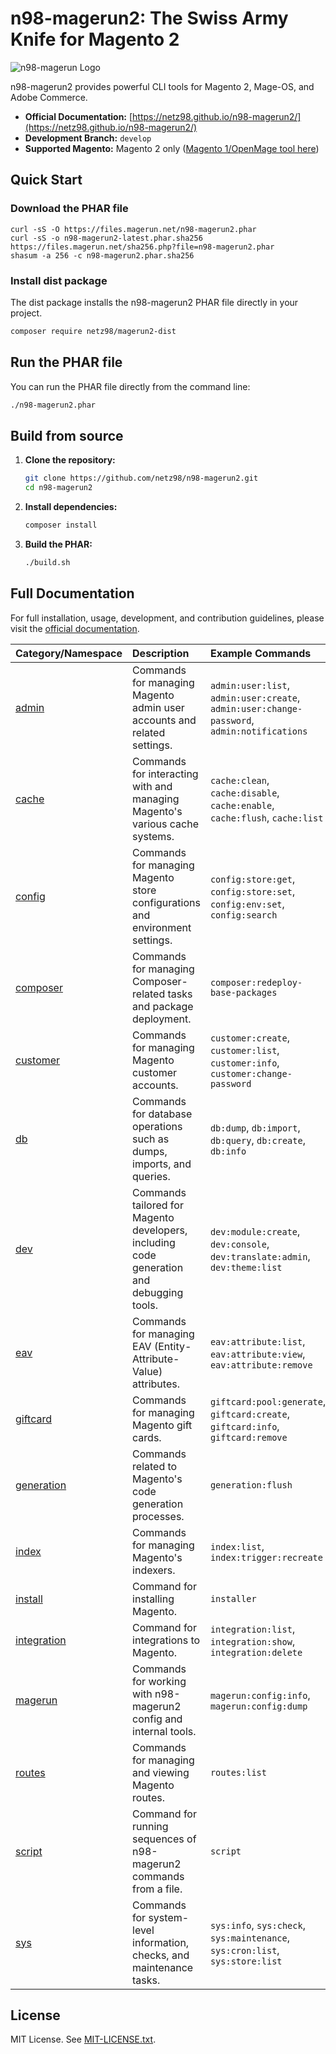 # n98-magerun2: The Swiss Army Knife for Magento 2

![n98-magerun Logo](.github/doc/magerun-logo.png)

n98-magerun2 provides powerful CLI tools for Magento 2, Mage-OS, and Adobe Commerce.

- **Official Documentation:** [https://netz98.github.io/n98-magerun2/](https://netz98.github.io/n98-magerun2/)
- **Development Branch:** `develop`
- **Supported Magento:** Magento 2 only ([Magento 1/OpenMage tool here](https://github.com/netz98/n98-magerun))

## Quick Start

### Download the PHAR file

```
curl -sS -O https://files.magerun.net/n98-magerun2.phar
curl -sS -o n98-magerun2-latest.phar.sha256 https://files.magerun.net/sha256.php?file=n98-magerun2.phar
shasum -a 256 -c n98-magerun2.phar.sha256
```

### Install dist package

The dist package installs the n98-magerun2 PHAR file directly in your project.

```sh
composer require netz98/magerun2-dist
```
## Run the PHAR file

You can run the PHAR file directly from the command line:

```bash
./n98-magerun2.phar
```

## Build from source

1. **Clone the repository:**
   ```bash
   git clone https://github.com/netz98/n98-magerun2.git
   cd n98-magerun2
   ```
2. **Install dependencies:**
   ```bash
   composer install
   ```
3. **Build the PHAR:**
   ```bash
   ./build.sh
   ```

## Full Documentation

For full installation, usage, development, and contribution guidelines, please visit the [official documentation](https://netz98.github.io/n98-magerun2/).


| Category/Namespace                                                           | Description                                                                 | Example Commands                                                                            |
|:-----------------------------------------------------------------------------| :-------------------------------------------------------------------------- |:--------------------------------------------------------------------------------------------|
| [admin](https://netz98.github.io/n98-magerun2/command-docs/admin/)           | Commands for managing Magento admin user accounts and related settings.     | `admin:user:list`, `admin:user:create`, `admin:user:change-password`, `admin:notifications` |
| [cache](https://netz98.github.io/n98-magerun2/command-docs/cache/)           | Commands for interacting with and managing Magento's various cache systems. | `cache:clean`, `cache:disable`, `cache:enable`, `cache:flush`, `cache:list`                 |
| [config](https://netz98.github.io/n98-magerun2/command-docs/config/)         | Commands for managing Magento store configurations and environment settings.  | `config:store:get`, `config:store:set`, `config:env:set`, `config:search`                   |
| [composer](https://netz98.github.io/n98-magerun2/command-docs/composer/)     | Commands for managing Composer-related tasks and package deployment.      | `composer:redeploy-base-packages`                                                           |
| [customer](https://netz98.github.io/n98-magerun2/command-docs/customer/)     | Commands for managing Magento customer accounts.                            | `customer:create`, `customer:list`, `customer:info`, `customer:change-password`             |
| [db](https://netz98.github.io/n98-magerun2/command-docs/db/)                 | Commands for database operations such as dumps, imports, and queries.       | `db:dump`, `db:import`, `db:query`, `db:create`, `db:info`                                  |
| [dev](https://netz98.github.io/n98-magerun2/command-docs/development/)       | Commands tailored for Magento developers, including code generation and debugging tools. | `dev:module:create`, `dev:console`, `dev:translate:admin`, `dev:theme:list`                 |
| [eav](https://netz98.github.io/n98-magerun2/command-docs/eav/)               | Commands for managing EAV (Entity-Attribute-Value) attributes.            | `eav:attribute:list`, `eav:attribute:view`, `eav:attribute:remove`                          |
| [giftcard](https://netz98.github.io/n98-magerun2/command-docs/giftcard/)     | Commands for managing Magento gift cards.                                    | `giftcard:pool:generate`, `giftcard:create`, `giftcard:info`, `giftcard:remove`             |
| [generation](https://netz98.github.io/n98-magerun2/command-docs/generation/) | Commands related to Magento's code generation processes.                    | `generation:flush`                                                                          |
| [index](https://netz98.github.io/n98-magerun2/command-docs/index/)           | Commands for managing Magento's indexers.                                   | `index:list`, `index:trigger:recreate`                                                      |
| [install](https://netz98.github.io/n98-magerun2/command-docs/installer/)     | Command for installing Magento.                                             | `installer`                                                                                 |
| [integration](https://netz98.github.io/n98-magerun2/command-docs/integration/) | Command for integrations to Magento.                                                     | `integration:list`, `integration:show`, `integration:delete`                                |
| [magerun](https://netz98.github.io/n98-magerun2/command-docs/magerun/)       | Commands for working with n98-magerun2 config and internal tools.         | `magerun:config:info`, `magerun:config:dump`                                                 |
| [routes](https://netz98.github.io/n98-magerun2/command-docs/routes/)         | Commands for managing and viewing Magento routes.                                  | `routes:list`                                                                               |
| [script](https://netz98.github.io/n98-magerun2/command-docs/scripting/)      | Command for running sequences of n98-magerun2 commands from a file.       | `script`                                                                                    |
| [sys](https://netz98.github.io/n98-magerun2/command-docs/sys/)               | Commands for system-level information, checks, and maintenance tasks.     | `sys:info`, `sys:check`, `sys:maintenance`, `sys:cron:list`, `sys:store:list`               |



## License

MIT License. See [MIT-LICENSE.txt](./MIT-LICENSE.txt).
